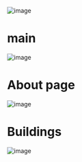 ![image](https://user-images.githubusercontent.com/62008219/184369784-7f4918d1-aab1-4c2d-8a48-25d98ef0551b.png)

# main
![image](https://user-images.githubusercontent.com/62008219/184369878-f162b8aa-2603-4187-a778-602e2d2b7f50.png)

# About page
![image](https://user-images.githubusercontent.com/62008219/184370015-55590055-0cf4-46ec-9985-d07c423ab176.png)

# Buildings
![image](https://user-images.githubusercontent.com/62008219/184370103-b0a837d1-1dc8-4c1c-885a-824bf20307bc.png)
